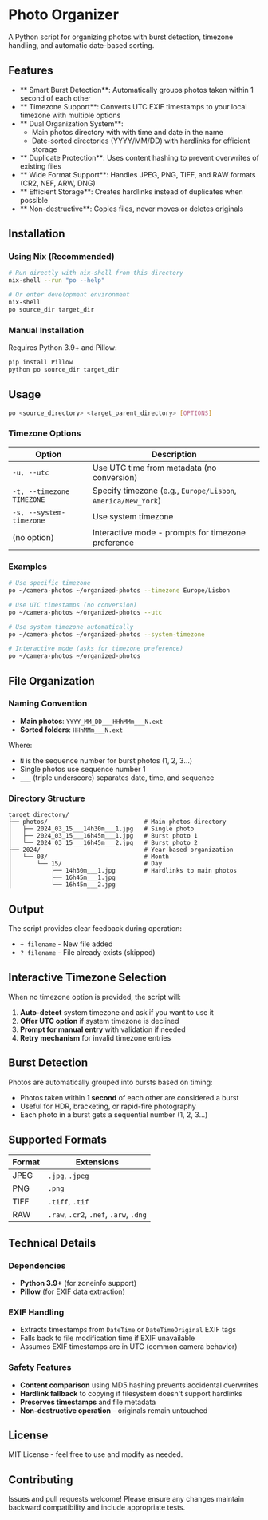 # Photo Organizer

A Python script for organizing photos with burst detection, timezone handling,
and automatic date-based sorting.

## Features

- ** Smart Burst Detection**: Automatically groups photos taken within 1 second of each other
- ** Timezone Support**: Converts UTC EXIF timestamps to your local timezone with multiple options
- ** Dual Organization System**:
  - Main photos directory with with time and date in the name
  - Date-sorted directories (YYYY/MM/DD) with hardlinks for efficient storage
- ** Duplicate Protection**: Uses content hashing to prevent overwrites of existing files
- ** Wide Format Support**: Handles JPEG, PNG, TIFF, and RAW formats (CR2, NEF, ARW, DNG)
- ** Efficient Storage**: Creates hardlinks instead of duplicates when possible
- ** Non-destructive**: Copies files, never moves or deletes originals

## Installation

### Using Nix (Recommended)

```bash
# Run directly with nix-shell from this directory
nix-shell --run "po --help"

# Or enter development environment
nix-shell
po source_dir target_dir
```

### Manual Installation

Requires Python 3.9+ and Pillow:

```bash
pip install Pillow
python po source_dir target_dir
```

## Usage

```bash
po <source_directory> <target_parent_directory> [OPTIONS]
```

### Timezone Options

| Option | Description |
|--------|-------------|
| `-u, --utc` | Use UTC time from metadata (no conversion) |
| `-t, --timezone TIMEZONE` | Specify timezone (e.g., `Europe/Lisbon`, `America/New_York`) |
| `-s, --system-timezone` | Use system timezone |
| (no option) | Interactive mode - prompts for timezone preference |

### Examples

```bash
# Use specific timezone
po ~/camera-photos ~/organized-photos --timezone Europe/Lisbon

# Use UTC timestamps (no conversion)
po ~/camera-photos ~/organized-photos --utc

# Use system timezone automatically
po ~/camera-photos ~/organized-photos --system-timezone

# Interactive mode (asks for timezone preference)
po ~/camera-photos ~/organized-photos
```

## File Organization

### Naming Convention

- **Main photos**: `YYYY_MM_DD___HHhMMm___N.ext`
- **Sorted folders**: `HHhMMm___N.ext`

Where:
- `N` is the sequence number for burst photos (1, 2, 3...)
- Single photos use sequence number 1
- `___` (triple underscore) separates date, time, and sequence

### Directory Structure

```
target_directory/
├── photos/                           # Main photos directory
│   ├── 2024_03_15___14h30m___1.jpg   # Single photo
│   ├── 2024_03_15___16h45m___1.jpg   # Burst photo 1
│   └── 2024_03_15___16h45m___2.jpg   # Burst photo 2
├── 2024/                             # Year-based organization
│   └── 03/                           # Month
│       └── 15/                       # Day
│           ├── 14h30m___1.jpg        # Hardlinks to main photos
│           ├── 16h45m___1.jpg
│           └── 16h45m___2.jpg
```

## Output

The script provides clear feedback during operation:

- `+ filename` - New file added
- `? filename` - File already exists (skipped)

## Interactive Timezone Selection

When no timezone option is provided, the script will:

1. **Auto-detect** system timezone and ask if you want to use it
2. **Offer UTC option** if system timezone is declined
3. **Prompt for manual entry** with validation if needed
4. **Retry mechanism** for invalid timezone entries

## Burst Detection

Photos are automatically grouped into bursts based on timing:

- Photos taken within **1 second** of each other are considered a burst
- Useful for HDR, bracketing, or rapid-fire photography
- Each photo in a burst gets a sequential number (1, 2, 3...)

## Supported Formats

| Format | Extensions |
|--------|------------|
| JPEG | `.jpg`, `.jpeg` |
| PNG | `.png` |
| TIFF | `.tiff`, `.tif` |
| RAW | `.raw`, `.cr2`, `.nef`, `.arw`, `.dng` |

## Technical Details

### Dependencies
- **Python 3.9+** (for zoneinfo support)
- **Pillow** (for EXIF data extraction)

### EXIF Handling
- Extracts timestamps from `DateTime` or `DateTimeOriginal` EXIF tags
- Falls back to file modification time if EXIF unavailable
- Assumes EXIF timestamps are in UTC (common camera behavior)

### Safety Features
- **Content comparison** using MD5 hashing prevents accidental overwrites
- **Hardlink fallback** to copying if filesystem doesn't support hardlinks
- **Preserves timestamps** and file metadata
- **Non-destructive operation** - originals remain untouched

## License

MIT License - feel free to use and modify as needed.

## Contributing

Issues and pull requests welcome! Please ensure any changes maintain backward compatibility and include appropriate tests.
